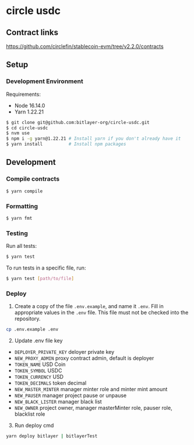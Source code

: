 # circle usdc

## Contract links

https://github.com/circlefin/stablecoin-evm/tree/v2.2.0/contracts

## Setup

### Development Environment

Requirements:

- Node 16.14.0
- Yarn 1.22.21

```sh
$ git clone git@github.com:bitlayer-org/circle-usdc.git
$ cd circle-usdc
$ nvm use
$ npm i -g yarn@1.22.21 # Install yarn if you don't already have it
$ yarn install          # Install npm packages
```

## Development

### Compile contracts

```sh
$ yarn compile
```

### Formatting

```sh
$ yarn fmt
```

### Testing

Run all tests:

```sh
$ yarn test
```

To run tests in a specific file, run:

```sh
$ yarn test [path/to/file]
```

### Deploy

1. Create a copy of the file `.env.example`, and name it `.env`. Fill in
   appropriate values in the `.env` file. This file must not be checked into the
   repository. 

```sh
cp .env.example .env
```

2. Update .env file key 

* `DEPLOYER_PRIVATE_KEY` deloyer private key
* `NEW_PROXY_ADMIN` proxy contract admin, default is deployer
* `TOKEN_NAME` USD Coin
* `TOKEN_SYMBOL` USDC
* `TOKEN_CURRENCY` USD
* `TOKEN_DECIMALS` token decimal
* `NEW_MASTER_MINTER` manager minter role and minter mint amount
* `NEW_PAUSER` manager project pause or unpause
* `NEW_BLACK_LISTER` manager black list 
* `NEW_OWNER` project owner, manager masterMinter role, pauser role, blacklist role

3. Run deploy cmd

```sh
yarn deploy bitlayer | bitlayerTest
```